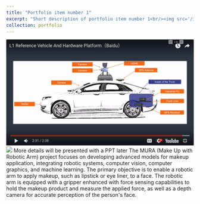 ```yaml
---
title: "Portfolio item number 1"
excerpt: "Short description of portfolio item number 1<br/><img src='/images/500x300.png'>"
collection: portfolio
---
```

![](https://github.com/sriharsha0806/Apollo/blob/master/Screenshot%20from%202018-07-17%2017-55-14.png)
![](https://github.com/SichenPa221/SichenWeb.github.io/blob/master/images/mura/ur5_robot.jpg)
More details will be presented with a PPT later
The MURA (Make Up with Robotic Arm) project focuses on developing advanced models for makeup application, integrating robotic systems, computer vision, computer graphics, and machine learning. The primary objective is to enable a robotic arm to apply makeup, such as lipstick or eye liner, to a face. The robotic arm is equipped with a gripper enhanced with force sensing capabilities to hold the makeup product and measure the applied force, as well as a depth camera for accurate perception of the person's face. 
